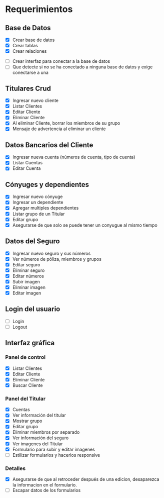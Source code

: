# Requerimientos


## Base de Datos
- [x] Crear base de datos
- [x] Crear tablas
- [x] Crear relaciones
<!-- - [ ] Dar usuarios y contraseñas -->
- [ ] Crear interfaz para conectar a la base de datos
- [ ] Que detecte si no se ha conectado a ninguna base de datos y exige conectarse a una

## Titulares Crud
- [x] Ingresar nuevo cliente
- [x] Listar Clientes
- [x] Editar Cliente
- [x] Eliminar Cliente
- [x] Al eliminar Cliente, borrar los miembros de su grupo
- [x] Mensaje de advertencia al eliminar un cliente

## Datos Bancarios del Cliente
- [x] Ingresar nueva cuenta (números de cuenta, tipo de cuenta)
- [x] Listar Cuentas
- [x] Editar Cuenta

## Cónyuges y dependientes
- [x] Ingresar nuevo cónyuge
- [x] Ingresar un dependiente
- [x] Agregar multiples dependientes
- [x] Listar grupo de un Titular
- [x] Editar grupo
- [x] Asegurarse de que solo se puede tener un conyugue al mismo tiempo

## Datos del Seguro
- [x] Ingresar nuevo seguro y sus números
- [x] Ver números de póliza, miembros y grupos
- [x] Editar seguro
- [x] Eliminar seguro
- [x] Editar números
- [x] Subir imagen
- [x] Eliminar imagen
- [x] Editar imagen

## Login del usuario
- [ ] Login
- [ ] Logout

## Interfaz gráfica
### Panel de control
- [x] Listar Clientes
- [x] Editar Cliente
- [x] Eliminar Cliente
- [x] Buscar Cliente
### Panel del Titular
- [x] Cuentas
- [x] Ver información del titular
- [x] Mostrar grupo
- [x] Editar grupo
- [x] Eliminar miembros por separado
- [x] Ver información del seguro
- [x] Ver imagenes del Titular
- [x] Formulario para subir y editar imagenes
- [ ] Estilizar formularios y hacerlos responsive
### Detalles
- [x] Asegurarse de que al retroceder después de una edicion, desaparezca la informacion en el formulario.
- [ ] Escapar datos de los formularios
